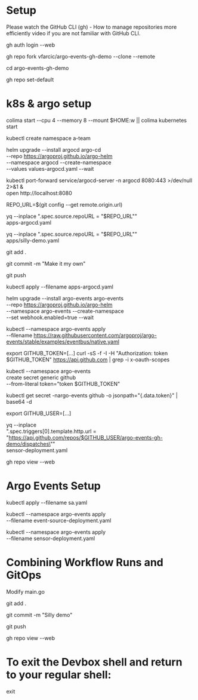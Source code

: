 # Setup
Please watch the GitHub CLI (gh) - How to manage repositories more efficiently video if you are not familiar with GitHub CLI.

gh auth login --web

gh repo fork vfarcic/argo-events-gh-demo --clone --remote

cd argo-events-gh-demo

gh repo set-default


# k8s & argo setup
colima start --cpu 4 --memory 8 --mount $HOME:w || colima kubernetes start 

kubectl create namespace a-team

helm upgrade --install argocd argo-cd \
    --repo https://argoproj.github.io/argo-helm \
    --namespace argocd --create-namespace \
    --values values-argocd.yaml --wait

kubectl port-forward service/argocd-server -n argocd 8080:443 >/dev/null 2>&1 &  
open http://localhost:8080

REPO_URL=$(git config --get remote.origin.url)

yq --inplace ".spec.source.repoURL = \"$REPO_URL\"" \
    apps-argocd.yaml

yq --inplace ".spec.source.repoURL = \"$REPO_URL\"" \
    apps/silly-demo.yaml

git add .

git commit -m "Make it my own"

git push

kubectl apply --filename apps-argocd.yaml

helm upgrade --install argo-events argo-events \
    --repo https://argoproj.github.io/argo-helm \
    --namespace argo-events --create-namespace \
    --set webhook.enabled=true --wait

kubectl --namespace argo-events apply \
    --filename https://raw.githubusercontent.com/argoproj/argo-events/stable/examples/eventbus/native.yaml

export GITHUB_TOKEN=[...]
curl -sS -f -I -H "Authorization: token $GITHUB_TOKEN" https://api.github.com | grep -i x-oauth-scopes

kubectl --namespace argo-events \
    create secret generic github \
    --from-literal token="token $GITHUB_TOKEN"

kubectl get secret -nargo-events github -o jsonpath="{.data.token}" | base64 -d    

export GITHUB_USER=[...]

yq --inplace \
    ".spec.triggers[0].template.http.url = \"https://api.github.com/repos/$GITHUB_USER/argo-events-gh-demo/dispatches\"" \
    sensor-deployment.yaml

gh repo view --web    


# Argo Events Setup
kubectl apply --filename sa.yaml

kubectl --namespace argo-events apply \
    --filename event-source-deployment.yaml

kubectl --namespace argo-events apply \
    --filename sensor-deployment.yaml

# Combining Workflow Runs and GitOps
Modify main.go 

git add .

git commit -m "Silly demo"

git push

gh repo view --web



# To exit the Devbox shell and return to your regular shell:

exit
